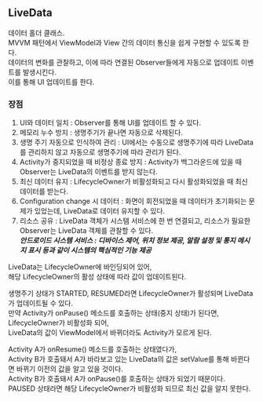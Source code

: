 ## LiveData
데이터 홀더 클래스.  
MVVM 패턴에서 ViewModel과 View 간의 데이터 통신을 쉽게 구현할 수 있도록 한다.  
데이터의 변화를 관찰하고, 이에 따라 연결된 Observer들에게 자동으로 업데이트 이벤트를 발생시킨다.  
이를 통해 UI 업데이트를 한다.  

### 장점
1. UI와 데이터 일치 : Observer를 통해 UI를 업데이트 할 수 있다.
2. 메모리 누수 방지 : 생명주기가 끝나면 자동으로 삭제된다.
3. 생명 주기 자동으로 인식하여 관리 : UI에서는 수동으로 생명주기에 따라 LiveData를 관리하지 않고 자동으로 생명주기에 따라 관리가 된다.
4. Activity가 중지되었을 때 비정상 종료 방지 : Activity가 백그라운드에 있을 때 Observer는 LiveData의 이벤트를 받지 않는다.
5. 최신 데이터 유지 : LifecycleOwner가 비활성화되고 다시 활성화되었을 때 최신 데이터를 받는다.
6. Configuration change 시 데이터 : 화면이 회전되었을 때 데이터가 초기화되는 문제가 있었는데, LiveData로 데이터 유지할 수 있다.
7. 리소스 공유 : LiveData 객체가 시스템 서비스에 한 번 연결되고, 리소스가 필요한 Observer는 LiveData 객체를 관찰할 수 있다.  
***안드로이드 시스템 서비스 : 디바이스 제어, 위치 정보 제공, 알람 설정 및 통지 메시지 표시 등과 같이 시스템의 핵심적인 기능 제공***

LiveData는 LifecycleOwner에 바인딩되어 있어,  
해당 LifecycleOwner의 활성 상태에 따라 값이 업데이트된다.  
  
생명주기 상태가 STARTED, RESUMED라면 LifecycleOwner가 활성되며 LiveData가 업데이트될 수 있다.  
만약 Activity가 onPause() 메소드를 호출하는 상태(중지 상태)가 된다면,  
LifecycleOwner가 비활성화 되어,  
LiveData의 값이 ViewModel에서 바뀌더라도 Activity가 모르게 된다.  

Activity A가 onResume() 메소드를 호출하는 상태였다가,  
Activity B가 호출돼서 A가 바라보고 있는 LiveData의 값은 setValue를 통해 바뀐다면 바뀌기 이전의 값을 알고 있을 것이다.  
Activity B가 호출돼서 A가 onPause()를 호출하는 상태가 되었기 때문이다.  
PAUSED 상태라면 해당 LifecycleOwner가 비활성화 되므로 최신 값을 알지 못한다.
